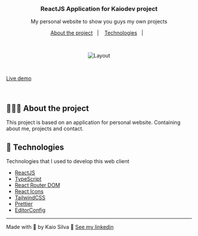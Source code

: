 
<h3 align="center">
  ReactJS Application for Kaiodev project
</h3>

<p align="center">My personal website to show you guys my own projects</p>

<p align="center">
  <a href="#%EF%B8%8F-about-the-project">About the project</a>&nbsp;&nbsp;&nbsp;|&nbsp;&nbsp;&nbsp;
  <a href="#-technologies">Technologies</a>&nbsp;&nbsp;&nbsp;|&nbsp;&nbsp;&nbsp;
</p>

</br>

<p align="center">
  <!-- <img alt="Layout" src="https://res.cloudinary.com/eliasgcf/image/upload/v1588811213/GoBarber/Kapture_2020-05-06_at_21.25.26_tijnl5.gif"> -->

  <img alt="Layout" src="https://res.cloudinary.com/kaioosilva/image/upload/v1612266355/Screen_Recording_2021-02-02_at_11.39.36_e59bqs.gif">
  
</p>

</br>

<a href="http://www.kaiodev.com">Live demo</a>

</br>

## 💇🏻‍♂️ About the project

This project is based on an application for personal website. Containing about me, projects and contact.

## 🚀 Technologies

Technologies that I used to develop this web client

- [ReactJS](https://reactjs.org/)
- [TypeScript](https://www.typescriptlang.org/)
- [React Router DOM](https://reacttraining.com/react-router/)
- [React Icons](https://react-icons.netlify.com/#/)
- [TailwindCSS](https://tailwindcss.com/)
- [Prettier](https://prettier.io/)
- [EditorConfig](https://editorconfig.org/)

---

Made with 💜 by Kaio Silva 👋 [See my linkedin](https://www.linkedin.com/in/kaio-oliveira-silva-54275b57/)
